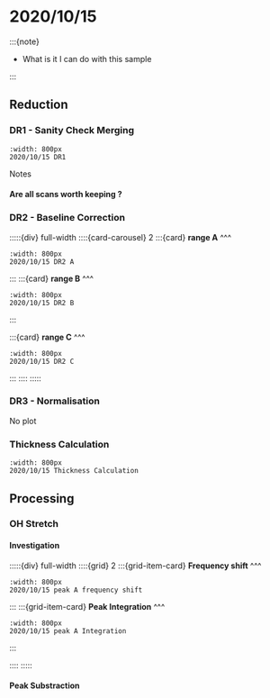 # 2020/10/15

:::{note}

- What is it I can do with this sample

:::

## Reduction

### DR1 - Sanity Check Merging

```{figure} Plots/DR/DR1_2020_10_15_Full-range.png
:width: 800px
2020/10/15 DR1
```

Notes

#### Are all scans worth keeping ?


### DR2 - Baseline Correction

:::::{div} full-width
::::{card-carousel} 2
:::{card} 
**range A**
^^^

```{figure} Plots/DR/DR2_2020_10_15_A.png
:width: 800px
2020/10/15 DR2 A
```

:::
:::{card} 
**range B**
^^^

```{figure} Plots/DR/DR2_2020_10_15_B.png
:width: 800px
2020/10/15 DR2 B
```

:::

:::{card} 
**range C**
^^^

```{figure} Plots/DR/DR2_2020_10_15_C.png
:width: 800px
2020/10/15 DR2 C
```

:::
::::
:::::

### DR3 - Normalisation

No plot 

### Thickness Calculation

```{figure} Plots/DR/Thickness-calc_2020_10_15_2.png
:width: 800px
2020/10/15 Thickness Calculation
```


## Processing

### OH Stretch

#### Investigation


:::::{div} full-width
::::{grid} 2
:::{grid-item-card}
**Frequency shift**
^^^

```{figure} Plots/DR/DR2_2020_10_15_PeakA-frequency_wA0.png
:width: 800px
2020/10/15 peak A frequency shift
```

:::
:::{grid-item-card}
**Peak Integration** 
^^^

```{figure} Plots/DR/DR2_2020_10_15_PeakA-Integration.png
:width: 800px
2020/10/15 peak A Integration
```

:::

::::
:::::

#### Peak Substraction
